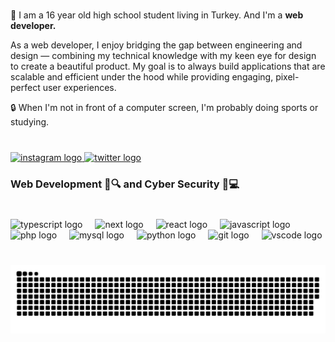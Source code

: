 

###

<p align="left">
👋 I am a 16 year old high school student living in Turkey. And I'm a <strong>web developer.</strong>

As a web developer, I enjoy bridging the gap between engineering and design — combining my technical knowledge with my keen eye for design to create a beautiful product. My goal is to always build applications that are scalable and efficient under the hood while providing engaging, pixel-perfect user experiences.

🔒 <bold>When I'm not in front of a computer screen</bold>, I'm probably doing sports or studying.
</p>

###

<br clear="both">

<div align="left">
  <a href="https://instagram.com/mustafalegendary" target="_blank">
    <img src="https://img.shields.io/static/v1?message=Instagram&logo=instagram&label=&color=E4405F&logoColor=white&labelColor=&style=for-the-badge" height="30" alt="instagram logo"  />
  </a>
  <a href="https://twitter.com/alpernae" target="_blank">
    <img src="https://img.shields.io/static/v1?message=Twitter&logo=twitter&label=&color=1DA1F2&logoColor=white&labelColor=&style=for-the-badge" height="30" alt="twitter logo"  />
  </a>
  </a>
</div>

###

<h3 align="left">Web Development 📝🔍 and Cyber Security 🧰💻</h3>

###

<br clear="both">

<div align="left">
  <img src="https://skillicons.dev/icons?i=typescript" height="30" alt="typescript logo"  />
  <img width="12" />
  <img src="https://skillicons.dev/icons?i=next" height="30" alt="next logo"  />
  <img width="12" />
  <img src="https://skillicons.dev/icons?i=react" height="30" alt="react logo"  />
  <img width="12" />
  <img src="https://skillicons.dev/icons?i=js" height="30" alt="javascript logo"  />
  <img width="12" />
  <img src="https://skillicons.dev/icons?i=php" height="30" alt="php logo"  />
  <img width="12" />
  <img src="https://skillicons.dev/icons?i=mysql" height="30" alt="mysql logo"  />
  <img width="12" />
  <img src="https://skillicons.dev/icons?i=py" height="30" alt="python logo"  />
  <img width="12" />
  <img src="https://skillicons.dev/icons?i=git" height="30" alt="git logo"  />
  <img width="12" />
  <img src="https://skillicons.dev/icons?i=vscode" height="30" alt="vscode logo"  />
</div>

###

<br clear="both">

<img src="https://github.com/alpernae/alpernae/blob/35826281b54ca7d0c9eeb1ba92ba0cd1d3dce5a1/snake.svg" alt="Snake animation" />

###
